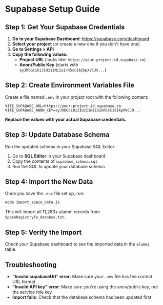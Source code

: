 # Supabase Setup Guide

## Step 1: Get Your Supabase Credentials

1. **Go to your Supabase Dashboard**: https://supabase.com/dashboard
2. **Select your project** (or create a new one if you don't have one)
3. **Go to Settings > API**
4. **Copy the following values:**
   - **Project URL** (looks like: `https://your-project-id.supabase.co`)
   - **Anon/Public Key** (starts with `eyJhbGciOiJIUzI1NiIsInR5cCI6IkpXVCJ9...`)

## Step 2: Create Environment Variables File

Create a file named `.env` in your project root with the following content:

```env
VITE_SUPABASE_URL=https://your-project-id.supabase.co
VITE_SUPABASE_ANON_KEY=eyJhbGciOiJIUzI1NiIsInR5cCI6IkpXVCJ9...
```

**Replace the values with your actual Supabase credentials.**

## Step 3: Update Database Schema

Run the updated schema in your Supabase SQL Editor:

1. Go to **SQL Editor** in your Supabase dashboard
2. Copy the contents of `supabase_schema.sql`
3. Run the SQL to update your database schema

## Step 4: Import the New Data

Once you have the `.env` file set up, run:

```bash
node import_spaco_data.js
```

This will import all 11,283+ alumni records from `SpacoRegistryTo_databse.txt`.

## Step 5: Verify the Import

Check your Supabase dashboard to see the imported data in the `alumni` table.

## Troubleshooting

- **"Invalid supabaseUrl" error**: Make sure your `.env` file has the correct URL format
- **"Invalid API key" error**: Make sure you're using the anon/public key, not the service role key
- **Import fails**: Check that the database schema has been updated first
